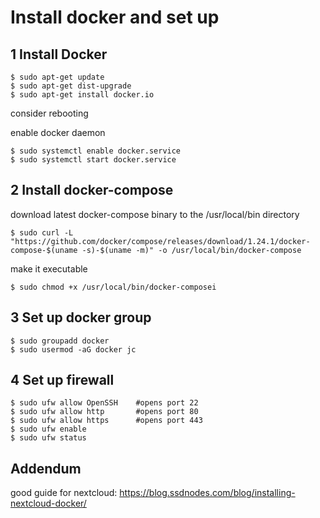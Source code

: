 # Install docker and set up

## 1 Install Docker

```shell
$ sudo apt-get update
$ sudo apt-get dist-upgrade
$ sudo apt-get install docker.io
```

consider rebooting

enable docker daemon
```shell
$ sudo systemctl enable docker.service
$ sudo systemctl start docker.service
```

## 2 Install docker-compose

download latest docker-compose binary to the /usr/local/bin directory
```shell
$ sudo curl -L "https://github.com/docker/compose/releases/download/1.24.1/docker-compose-$(uname -s)-$(uname -m)" -o /usr/local/bin/docker-compose
```

make it executable
```shell
$ sudo chmod +x /usr/local/bin/docker-composei
```

## 3 Set up docker group
```shell
$ sudo groupadd docker
$ sudo usermod -aG docker jc
```

## 4 Set up firewall
```shell
$ sudo ufw allow OpenSSH	#opens port 22
$ sudo ufw allow http		#opens port 80
$ sudo ufw allow https		#opens port 443
$ sudo ufw enable
$ sudo ufw status
```

## Addendum
good guide for nextcloud:
https://blog.ssdnodes.com/blog/installing-nextcloud-docker/
